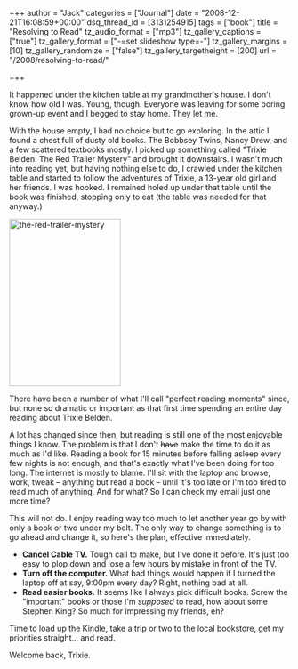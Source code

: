 +++
author = "Jack"
categories = ["Journal"]
date = "2008-12-21T16:08:59+00:00"
dsq_thread_id = [3131254915]
tags = ["book"]
title = "Resolving to Read"
tz_audio_format = ["mp3"]
tz_gallery_captions = ["true"]
tz_gallery_format = ["-=set slideshow type=-"]
tz_gallery_margins = [10]
tz_gallery_randomize = ["false"]
tz_gallery_targetheight = [200]
url = "/2008/resolving-to-read/"

+++

It happened under the kitchen table at my grandmother's house. I don't know how old I was. Young, though. Everyone was leaving for some boring grown-up event and I begged to stay home. They let me.

With the house empty, I had no choice but to go exploring. In the attic I found a chest full of dusty old books. The Bobbsey Twins, Nancy Drew, and a few scattered textbooks mostly. I picked up something called "Trixie Belden: The Red Trailer Mystery" and brought it downstairs. I wasn't much into reading yet, but having nothing else to do, I crawled under the kitchen table and started to follow the adventures of Trixie, a 13-year old girl and her friends. I was hooked. I remained holed up under that table until the book was finished, stopping only to eat (the table was needed for that anyway.)

<img class="aligncenter size-full wp-image-2806" title="the-red-trailer-mystery" src="/files//the-red-trailer-mystery.jpg" alt="the-red-trailer-mystery" width="200" height="301" />

There have been a number of what I'll call "perfect reading moments" since, but none so dramatic or important as that first time spending an entire day reading about Trixie Belden.

A lot has changed since then, but reading is still one of the most enjoyable things I know. The problem is that I don't <del datetime="2008-12-21T15:58:48+00:00">have</del> make the time to do it as much as I'd like. Reading a book for 15 minutes before falling asleep every few nights is not enough, and that's exactly what I've been doing for too long. The internet is mostly to blame. I'll sit with the laptop and browse, work, tweak &#8211; anything but read a book &#8211; until it's too late or I'm too tired to read much of anything. And for what? So I can check my email just one more time?

This will not do. I enjoy reading way too much to let another year go by with only a book or two under my belt. The only way to change something is to go ahead and change it, so here's the plan, effective immediately.

  * **Cancel Cable TV.** Tough call to make, but I've done it before. It's just too easy to plop down and lose a few hours by mistake in front of the TV.
  * **Turn off the computer.** What bad things would happen if I turned the laptop off at say, 9:00pm every day? Right, nothing bad at all.
  * **Read easier books.** It seems like I always pick difficult books. Screw the "important" books or those I'm _supposed_ to read, how about some Stephen King? So much for impressing my friends, eh?

Time to load up the Kindle, take a trip or two to the local bookstore, get my priorities straight&#8230; and read.

Welcome back, Trixie.